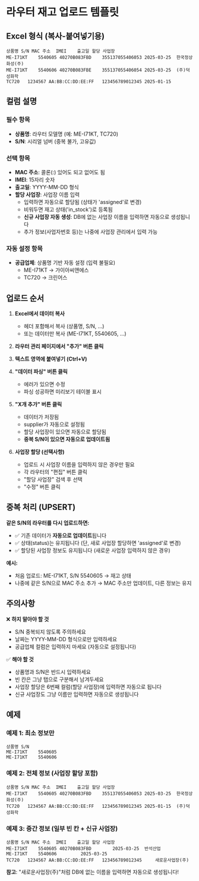 # 라우터 재고 업로드 템플릿

## Excel 형식 (복사-붙여넣기용)

```
상품명	S/N	MAC 주소	IMEI	출고일	할당 사업장
ME-I71KT	5540605	40270B083FBD	355137055406053	2025-03-25	한국정상화성(주)
ME-I71KT	5540606	40270B083FBE	355137055406054	2025-03-25	(주)덕성화학
TC720	1234567	AA:BB:CC:DD:EE:FF	123456789012345	2025-01-15
```

## 컬럼 설명

### 필수 항목
- **상품명**: 라우터 모델명 (예: ME-I71KT, TC720)
- **S/N**: 시리얼 넘버 (중복 불가, 고유값)

### 선택 항목
- **MAC 주소**: 콜론(:) 있어도 되고 없어도 됨
- **IMEI**: 15자리 숫자
- **출고일**: YYYY-MM-DD 형식
- **할당 사업장**: 사업장 이름 입력
  - 입력하면 자동으로 할당됨 (상태가 'assigned'로 변경)
  - 비워두면 재고 상태('in_stock')로 등록됨
  - **신규 사업장 자동 생성**: DB에 없는 사업장 이름을 입력하면 자동으로 생성됩니다
  - 추가 정보(사업자번호 등)는 나중에 사업장 관리에서 입력 가능

### 자동 설정 항목
- **공급업체**: 상품명 기반 자동 설정 (입력 불필요)
  - ME-I71KT → 가이아씨앤에스
  - TC720 → 크린어스

## 업로드 순서

1. **Excel에서 데이터 복사**
   - 헤더 포함해서 복사 (상품명, S/N, ...)
   - 또는 데이터만 복사 (ME-I71KT, 5540605, ...)

2. **라우터 관리 페이지에서 "추가" 버튼 클릭**

3. **텍스트 영역에 붙여넣기 (Ctrl+V)**

4. **"데이터 파싱" 버튼 클릭**
   - 에러가 있으면 수정
   - 파싱 성공하면 미리보기 테이블 표시

5. **"X개 추가" 버튼 클릭**
   - 데이터가 저장됨
   - supplier가 자동으로 설정됨
   - 할당 사업장이 있으면 자동으로 할당됨
   - **중복 S/N이 있으면 자동으로 업데이트됨**

6. **사업장 할당 (선택사항)**
   - 업로드 시 사업장 이름을 입력하지 않은 경우만 필요
   - 각 라우터의 "편집" 버튼 클릭
   - "할당 사업장" 검색 후 선택
   - "수정" 버튼 클릭

## 중복 처리 (UPSERT)

**같은 S/N의 라우터를 다시 업로드하면:**
- ✅ 기존 데이터가 **자동으로 업데이트**됩니다
- ✅ 상태(status)는 유지됩니다 (단, 새로 사업장 할당하면 'assigned'로 변경)
- ✅ 할당된 사업장 정보도 유지됩니다 (새로운 사업장 입력하지 않은 경우)

**예시:**
- 처음 업로드: ME-I71KT, S/N 5540605 → 재고 상태
- 나중에 같은 S/N으로 MAC 주소 추가 → MAC 주소만 업데이트, 다른 정보는 유지

## 주의사항

❌ **하지 말아야 할 것**
- S/N 중복되지 않도록 주의하세요
- 날짜는 YYYY-MM-DD 형식으로만 입력하세요
- 공급업체 컬럼은 입력하지 마세요 (자동으로 설정됩니다)

✅ **해야 할 것**
- 상품명과 S/N은 반드시 입력하세요
- 빈 칸은 그냥 탭으로 구분해서 남겨두세요
- 사업장 할당은 6번째 컬럼(할당 사업장)에 입력하면 자동으로 됩니다
- 신규 사업장도 그냥 이름만 입력하면 자동으로 생성됩니다

## 예제

### 예제 1: 최소 정보만
```
상품명	S/N
ME-I71KT	5540605
ME-I71KT	5540606
```

### 예제 2: 전체 정보 (사업장 할당 포함)
```
상품명	S/N	MAC 주소	IMEI	출고일	할당 사업장
ME-I71KT	5540605	40270B083FBD	355137055406053	2025-03-25	한국정상화성(주)
TC720	1234567	AA:BB:CC:DD:EE:FF	123456789012345	2025-01-15	(주)덕성화학
```

### 예제 3: 중간 정보 (일부 빈 칸 + 신규 사업장)
```
상품명	S/N	MAC 주소	IMEI	출고일	할당 사업장
ME-I71KT	5540605	40270B083FBD		2025-03-25	반석산업
ME-I71KT	5540606			2025-03-25
TC720	1234567	AA:BB:CC:DD:EE:FF	123456789012345		새로운사업장(주)
```

**참고**: "새로운사업장(주)"처럼 DB에 없는 이름을 입력하면 자동으로 생성됩니다!
